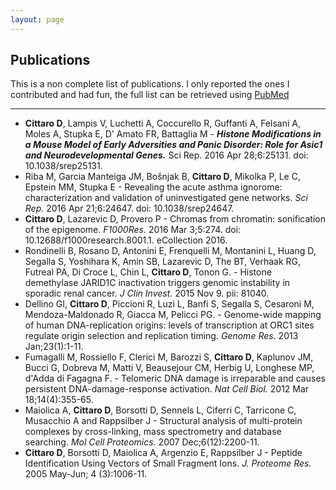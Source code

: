 ```yaml
---
layout: page
---
```


## Publications

This is a non complete list of publications. I only reported the ones I contributed and had fun, the full list can be retrieved using [PubMed](http://www.ncbi.nlm.nih.gov/pubmed/?term=cittaro+d%5Bauthor%5D)

---------

* **Cittaro D**, Lampis V, Luchetti A, Coccurello R, Guffanti A, Felsani A, Moles A, Stupka E, D' Amato FR, Battaglia M - **_Histone Modifications in a Mouse Model of Early Adversities and Panic Disorder: Role for Asic1 and Neurodevelopmental Genes._** Sci Rep. 2016 Apr 28;6:25131. doi: 10.1038/srep25131.
* Riba M, Garcia Manteiga JM, Bošnjak B, **Cittaro D**, Mikolka P, Le C, Epstein MM, Stupka E - Revealing the acute asthma ignorome: characterization and validation of uninvestigated gene networks. _Sci Rep._ 2016 Apr 21;6:24647. doi: 10.1038/srep24647.
* **Cittaro D**, Lazarevic D, Provero P - Chromas from chromatin: sonification of the epigenome. _F1000Res._ 2016 Mar 3;5:274. doi: 10.12688/f1000research.8001.1. eCollection 2016.
* Rondinelli B, Rosano D, Antonini E, Frenquelli M, Montanini L, Huang D, Segalla S, Yoshihara K, Amin SB, Lazarevic D, The BT, Verhaak RG, Futreal PA, Di Croce L, Chin L, **Cittaro D**, Tonon G. - Histone demethylase JARID1C inactivation triggers genomic instability in sporadic renal cancer. _J Clin Invest._ 2015 Nov 9. pii: 81040.
* Dellino GI, **Cittaro D**, Piccioni R, Luzi L, Banfi S, Segalla S, Cesaroni M, Mendoza-Maldonado R, Giacca M, Pelicci PG. - Genome-wide mapping of human DNA-replication origins: levels of transcription at ORC1 sites regulate origin selection and replication timing. _Genome Res._ 2013 Jan;23(1):1-11.
* Fumagalli M, Rossiello F, Clerici M, Barozzi S, **Cittaro D**, Kaplunov JM, Bucci G, Dobreva M, Matti V, Beausejour CM, Herbig U, Longhese MP, d'Adda di Fagagna F. - Telomeric DNA damage is irreparable and causes persistent DNA-damage-response activation. _Nat Cell Biol._ 2012 Mar 18;14(4):355-65.
* Maiolica A, **Cittaro D**, Borsotti D, Sennels L, Ciferri C, Tarricone C, Musacchio A and Rappsilber J - Structural analysis of multi-protein complexes by cross-linking, mass spectrometry and database searching. _Mol Cell Proteomics._ 2007 Dec;6(12):2200-11.
* **Cittaro D**, Borsotti D, Maiolica A, Argenzio E, Rappsilber J - Peptide Identification Using Vectors of Small Fragment Ions. _J. Proteome Res._ 2005 May-Jun; 4 (3):1006-11.
